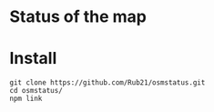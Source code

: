 # Status of the map 

# Install


```
git clone https://github.com/Rub21/osmstatus.git
cd osmstatus/
npm link
```
<!-- - Build docker

```
docker-compose build
```

- Run


```
docker run -v $PWD:/app -it rub21/map-status:latest /bin/bash

``` -->